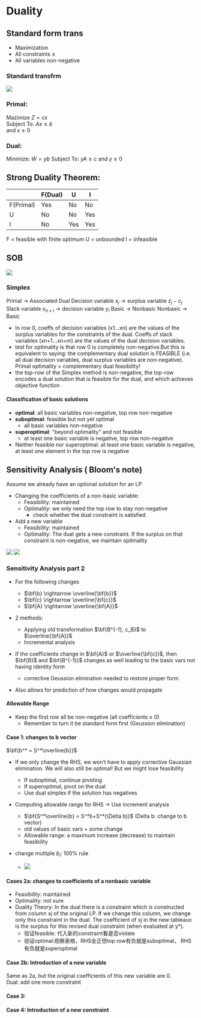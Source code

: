 # Duality

## Standard form trans
+ Maximization
+ All constraints ≤
+ All variables non-negative

### Standard transfrm
![](imgs/standard_form_trans.png)

### Primal:
Mazimize $Z = cx$  
Subject To: $Ax \leq b$  
and $x \geq 0$
### Dual:
Minimize: $W = yb$
Subject To: $yA \geq c$
and $y \geq 0$

## Strong Duality Theorem:
|  |  F(Dual)   | U  |  I  |
|---- |  ----  | ----  | ---- |
| F(Primal) |  Yes   | No  |  No  |
| U |  No   | No |  Yes  |
| I |  No   | Yes  |  Yes  |

F = feasible with finite optimum
U = unbounded
I = infeasible

## SOB
![](imgs/SOB.png)


### Simplex
Primal  -> Associated Dual
Decision variable $x_j$ -> surplus variable $z_j-c_j$
Slack variable $x_{n+i}$ -> decision variable $y_i$
Basic -> Nonbasic
Nonbasic -> Basic

+ In row 0, coeffs of decision variables (x1…xn) are the values of the surplus variables for the constraints of the dual. Coeffs of slack variables (xn+1…xn+m) are the values of the dual decision variables.
+ test for optimality is that row 0 is completely non-negative.But this is equivalent to saying: the complementary dual solution is FEASIBLE (i.e. all dual decision variables, dual surplus variables are non-negative). Primal optimality = complementary dual feasibility!
+ the top-row of the Simplex method is non-negative, the top-row encodes a dual solution that is feasible for the dual, and which achieves objective function

#### Classification of basic solutions
+ **optimal**: all basic variables non-negative, top row non-negative
+ **suboptimal**: feasible but not yet optimal
  + all basic variables non-negative
+ **superoptimal**: "beyond optimality" and not feasible
  + at least one basic variable is negative, top row non-negative
+ Neither feasible nor superoptimal: at least one basic variable is negative, at least one element in the top row is negative

## Sensitivity Analysis ( Bloom's note)
Assume we already have an optional solution for an LP
+ Changing the coefficients of a non-basic variable:
  + Feasibility: maintained
  + Optimality: we only need the top row to stay non-negative
    + check whether the dual constraint is satisfied
+ Add a new variable
  + Feasibility: maintained
  + Optimality: The dual gets a new constraint. If the surplus on that constraint is non-negative, we maintain optimality

![](imgs/revised_tableau.png)
![](imgs/revised_final_tableau.png)

### Sensitivity Analysis part 2
+ For the following changes
  + $\bf{b} \rightarrow \overline{\bf{b}}$
  + $\bf{c} \rightarrow \overline{\bf{c}}$
  + $\bf{A} \rightarrow \overline{\bf{A}}$

+ 2 methods:
  + Applying old transformation $\bf{B^{-1}, c_B}$ to $\overline{\bf{A}}$
  + Incremental analysis
+ If the coefficients change in $\bf{A}$ or $\overline{\bf{c}}$, then $\bf{B}$ and $\bf{B^{-1}}$ changes as well leading to the basic vars not having identity form 
  + corrective Geussion elimination needed to restore proper form
+ Also allows for prediction of how changes would propagate

#### Allowable Range
+ Keep the first row all be non-negative (all coefficients $\geq$ 0)
  + Remember to turn it be standard form first (Geussion elimination)

#### Case 1: changes to b vector
$\bf{b^* = S^*\overline{b}}$
+ If we only change the RHS, we won’t have to apply corrective Gaussian elimination. We will also still be optimal! But we might lose feasibility
  + If suboptimal, continue pivoting
  + If superoptimal, pivot on the dual
  + Use dual simplex if the solution has negatives

+ Computing allowable range for RHS -> Use increment analysis
  + $\bf{S^*\overline{b} = S^*b+S^*(\Delta b)}$ (Delta b: change to b vector)
  + old values of basic vars + some change
  + Allowable range: a maximum increase (decrease) to maintain feasibility

+ change multiple $b_i$: 100% rule
  + ![](imgs/100percent.png)

#### Cases 2a: changes to coefficients of a nonbasic variable
+ Feasibility: maintained
+ Optimality: not sure
+ Duality Theory: In the dual there is a constraint which is  constructed from column xj of the original LP. If we change  this column, we change only this constraint in the dual. The  coefficient of xj in the new tableaux is the surplus for this  revised dual constraint (when evaluated at y*).
  + 验证feasible: 代入新的constraint看是否violate
  + 验证optimal:观察表格，RHS全正但top row有负就是suboptimal， RHS有负就是superoptimal

#### Case 2b: Introduction of a new variable
Same as 2a, but the original coefficients of this new variable are 0.  
Dual: add one more constraint

#### Case 3:

#### Case 4: Introduction of a new constraint
